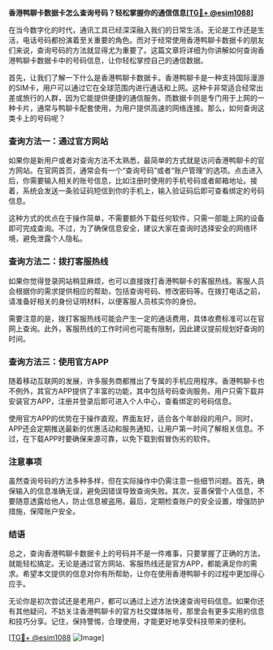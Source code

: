 **香港鸭聊卡数据卡怎么查询号码？轻松掌握你的通信信息[[TG💪+ @esim1088](https://t.me/s/esim1088)]**

在当今数字化的时代，通讯工具已经深深融入我们的日常生活。无论是工作还是生活，电话号码都扮演着至关重要的角色。而对于经常使用香港鸭聊卡数据卡的朋友们来说，查询号码的方法就显得尤为重要了。这篇文章将详细为你讲解如何查询香港鸭聊卡数据卡中的号码信息，让你轻松掌控自己的通信数据。

首先，让我们了解一下什么是香港鸭聊卡数据卡。香港鸭聊卡是一种支持国际漫游的SIM卡，用户可以通过它在全球范围内进行通话和上网。这种卡非常适合经常出差或旅行的人群，因为它能提供便捷的通信服务。而数据卡则是专门用于上网的一种卡片，通常与鸭聊卡配套使用，为用户提供高速的网络连接。那么，如何查询这类卡上的号码呢？

### 查询方法一：通过官方网站

如果你是新用户或者对查询方法不太熟悉，最简单的方式就是访问香港鸭聊卡的官方网站。在官网首页，通常会有一个“查询号码”或者“账户管理”的选项。点击进入后，你需要输入相关的账号信息，比如注册时使用的手机号码或者邮箱地址。接着，系统会发送一条验证码短信到你的手机上，输入验证码后即可查看绑定的号码信息。

这种方式的优点在于操作简单，不需要额外下载任何软件，只需一部能上网的设备即可完成查询。不过，为了确保信息安全，建议大家在查询时选择安全的网络环境，避免泄露个人隐私。

### 查询方法二：拨打客服热线

如果你觉得登录网站稍显麻烦，也可以直接拨打香港鸭聊卡的客服热线。客服人员会根据你的需求提供相应的帮助，包括查询号码、修改密码等。在拨打电话之前，请准备好相关的身份证明材料，以便客服人员核实你的身份。

需要注意的是，拨打客服热线可能会产生一定的通话费用，具体收费标准可以在官网上查询。此外，客服热线的工作时间也可能有限制，因此建议提前规划好查询的时间。

### 查询方法三：使用官方APP

随着移动互联网的发展，许多服务商都推出了专属的手机应用程序。香港鸭聊卡也不例外，其官方APP提供了丰富的功能，其中包括号码查询服务。用户只需下载并安装官方APP，注册并登录后即可进入个人中心，查看绑定的号码信息。

使用官方APP的优势在于操作直观，界面友好，适合各个年龄段的用户。同时，APP还会定期推送最新的优惠活动和服务通知，让用户第一时间了解相关信息。不过，在下载APP时要确保来源可靠，以免下载到假冒伪劣的软件。

### 注意事项

虽然查询号码的方法多种多样，但在实际操作中仍需注意一些细节问题。首先，确保输入的信息准确无误，避免因错误导致查询失败。其次，妥善保管个人信息，不要随意透露给他人，防止信息被盗用。最后，定期检查账户的安全设置，增强防护措施，保障账户安全。

### 结语

总之，查询香港鸭聊卡数据卡上的号码并不是一件难事，只要掌握了正确的方法，就能轻松搞定。无论是通过官方网站、客服热线还是官方APP，都能满足你的需求。希望本文提供的信息对你有所帮助，让你在使用香港鸭聊卡的过程中更加得心应手。

无论你是初次尝试还是老用户，都可以通过上述方法快速查询号码信息。如果你还有其他疑问，不妨关注香港鸭聊卡的官方社交媒体账号，那里会有更多实用的信息和技巧分享。记住，保持警惕，合理使用，才能更好地享受科技带来的便利。

[[TG💪+ @esim1088](https://t.me/s/esim1088) ![Image](https://i.postimg.cc/4NQfJmqS/Snipaste-2025-05-13-00-14-12.png)]
